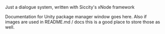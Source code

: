 Just a dialogue system, written with Siccity's xNode framework

Documentation for Unity package manager window goes here.
Also if images are used in README.md / docs this is a good place to store those as well.

